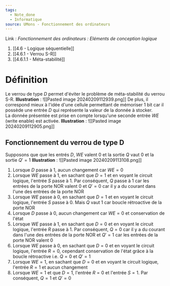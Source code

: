 ```yaml
---
tags:
  - Note_done
  - Informatique
source: UMons - Fonctionnement des ordinateurs
---
```


Link :
_Fonctionnement des ordinateurs : Eléments de conception logique_
1. [[4.6 - Logique séquentielle]]
2. [[4.6.1 - Verrou S-R]]
3. [[4.6.1.1 - Méta-stabilité]]

# Définition
Le verrou de type $D$ permet d'éviter le problème de méta-stabilité du verrou S-R. 
**Illustration** : ![[Pasted image 20240209112939.png]]
De plus, il correspond mieux à l'idée d'une cellule permettant de mémoriser 1 bit car il possède une entrée $D$ qui représente la valeur de la donnée à stocker. 
\
La donnée présentée est prise en compte lorsqu'une seconde entrée $WE$ (write enable) est activée.
**Illustration** : ![[Pasted image 20240209112905.png]]
## Fonctionnement du verrou de type D
Supposons que que les entrés $D$, $WE$ valent 0 et la sortie $Q$ vaut 0 et la sortie $Q'=1$ 
**Illustration** : ![[Pasted image 20240209113108.png]]
1. Lorsque $D$ passe à 1, aucun changement car $WE=0$
2. Lorsque $WE$ passe à 1, en sachant que $D=1$ et en voyant le circuit logique, l'entrée $S$ passe à 1. Par conséquent, $Q$ passe à 1 car les entrées de la porte NOR valent 0 et $Q'=0$ car il y a du courant dans l'une des entrées de la porte NOR
3. Lorsque $WE$ passe à 0, en sachant que $D=1$ et en voyant le circuit logique, l'entrée $S$ passe à 0. Mais $Q$ vaut 1 car boucle rétroactive de la porte NOR
4. Lorsque $D$ passe à 0, aucun changement car $WE=0$ et conservation de l'état
5. Lorsque $WE$ passe à 1, en sachant que $D=0$ et en voyant le circuit logique, l'entrée $R$ passe à 1. Par conséquent, $Q=0$ car il y a du courant dans l'une des entrées de la porte NOR et $Q'=1$ car les entrées de la porte NOR valent 0
6. Lorsque $WE$ passe à 0, en sachant que $D=0$ et en voyant le circuit logique, l'entrée $R=0$, cependant conservation de l'état grâce à la boucle rétroactive i.e. $Q=0$ et $Q'=1$ 
7. Lorsque $WE=1$, en sachant que $D=0$ et en voyant le circuit logique, l'entrée $R=1$ et aucun changement
8. Lorsque $WE=1$ et que $D=1$, l'entrée $R=0$ et l'entrée $S=1$. Par conséquent, $Q=1$ et $Q'=0$ 


